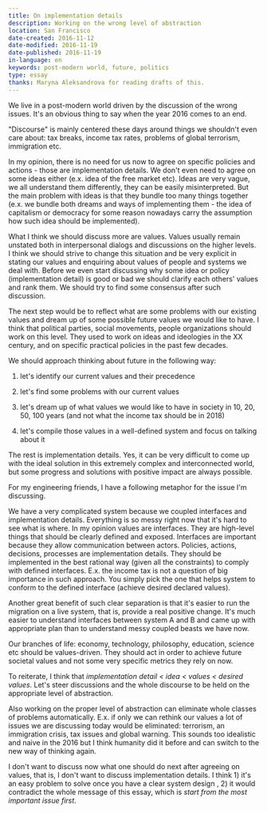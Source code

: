 ```yaml
---
title: On implementation details
description: Working on the wrong level of abstraction
location: San Francisco
date-created: 2016-11-12
date-modified: 2016-11-19
date-published: 2016-11-19
in-language: en
keywords: post-modern world, future, politics
type: essay
thanks: Maryna Aleksandrova for reading drafts of this.
---
```

We live in a post-modern world driven by the discussion of the wrong issues. It's an obvious thing to say when the year 2016 comes to an end.

"Discourse" is mainly centered these days around things we shouldn't even care about: tax breaks, income tax rates, problems of global terrorism, immigration etc.

In my opinion, there is no need for us now to agree on specific policies and actions - those are implementation details. We don't even need to agree on some ideas either (e.x. idea of the free market etc). Ideas are very vague, we all understand them differently, they can be easily misinterpreted. But the main problem with ideas is that they bundle too many things together (e.x. we bundle both dreams and ways of implementing them - the idea of capitalism or democracy for some reason nowadays carry the assumption how such idea should be implemented).

What I think we should discuss more are values. Values usually remain unstated both in interpersonal dialogs and discussions on the higher levels. I think we should strive to change this situation and be very explicit in stating our values and enquiring about values of people and systems we deal with. Before we even start discussing why some idea or policy (implementation detail) is good or bad we should clarify each others' values and rank them. We should try to find some consensus after such discussion.

The next step would be to reflect what are some problems with our existing values and dream up of some possible future values we would like to have. I think that political parties, social movements, people organizations should work on this level. They used to work on ideas and ideologies in the XX century, and on specific practical policies in the past few decades.

We should approach thinking about future in the following way:

1) let's identify our current values and their precedence

2) let's find some problems with our current values

3) let's dream up of what values we would like to have in society in 10, 20, 50, 100 years (and not what the income tax should be in 2018)

4) let's compile those values in a well-defined system and focus on talking about it

The rest is implementation details. Yes, it can be very difficult to come up with the ideal solution in this extremely complex and interconnected world, but some progress and solutions with positive impact are always possible.

For my engineering friends, I have a following metaphor for the issue I'm discussing.

We have a very complicated system because we coupled interfaces and implementation details.  Everything is so messy right now that it's hard to see what is where. In my opinion values are interfaces. They are high-level things that should be clearly defined and exposed. Interfaces are important because they allow communication between actors. Policies, actions, decisions, processes are implementation details. They should be implemented in the best rational way (given all the constraints) to comply with defined interfaces. E.x. the income tax is not a question of big importance in such approach. You simply pick the one that helps system to conform to the defined interface (achieve desired declared values).

Another great benefit of such clear separation is that it's easier to run the migration on a live system, that is, provide a real positive change. It's much easier to understand interfaces between system A and B and came up with appropriate plan than to understand messy coupled beasts we have now.

Our branches of life: economy, technology, philosophy, education, science etc should be values-driven. They should act in order to achieve future societal values and not some very specific metrics they rely on now.

To reiterate, I think that *implementation detail < idea < values < desired values*.
Let's steer discussions and the whole discourse to be held on the appropriate level of abstraction.

Also working on the proper level of abstraction can eliminate whole classes of problems automatically. E.x. if only we can rethink our values a lot of issues we are discussing today would be eliminated: terrorism, an immigration crisis, tax issues and global warning. This sounds too idealistic and naive in the 2016 but I think humanity did it before and can switch to the new way of thinking again.

I don't want to discuss now what one should do next after agreeing on values, that is, I don't want to discuss implementation details. I think 1) it's an easy problem to solve once you have a clear system design , 2) it would contradict the whole message of this essay, which is *start from the most important issue first*.
